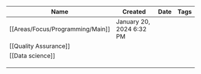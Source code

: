 | Name                             | Created                  | Date | Tags |
| -------------------------------- | ------------------------ | ---- | ---- |
| [[Areas/Focus/Programming/Main]] | January 20, 2024 6:32 PM |      |      |
| [[Quality Assurance]]            |                          |      |      |
| [[Data science]]                 |                          |      |      |
|                                  |                          |      |      |
|                                  |                          |      |      |
|                                  |                          |      |      |
